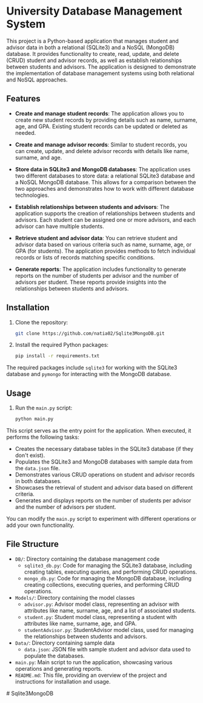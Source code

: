 # University Database Management System

This project is a Python-based application that manages student and advisor data in both a relational (SQLite3) and a NoSQL (MongoDB) database. It provides functionality to create, read, update, and delete (CRUD) student and advisor records, as well as establish relationships between students and advisors. The application is designed to demonstrate the implementation of database management systems using both relational and NoSQL approaches.

## Features

- **Create and manage student records**: The application allows you to create new student records by providing details such as name, surname, age, and GPA. Existing student records can be updated or deleted as needed.

- **Create and manage advisor records**: Similar to student records, you can create, update, and delete advisor records with details like name, surname, and age.

- **Store data in SQLite3 and MongoDB databases**: The application uses two different databases to store data: a relational SQLite3 database and a NoSQL MongoDB database. This allows for a comparison between the two approaches and demonstrates how to work with different database technologies.

- **Establish relationships between students and advisors**: The application supports the creation of relationships between students and advisors. Each student can be assigned one or more advisors, and each advisor can have multiple students.

- **Retrieve student and advisor data**: You can retrieve student and advisor data based on various criteria such as name, surname, age, or GPA (for students). The application provides methods to fetch individual records or lists of records matching specific conditions.

- **Generate reports**: The application includes functionality to generate reports on the number of students per advisor and the number of advisors per student. These reports provide insights into the relationships between students and advisors.

## Installation

1. Clone the repository:

    ```bash
    git clone https://github.com/natia02/Sqlite3MongoDB.git
    ```

2. Install the required Python packages:

    ```bash
    pip install -r requirements.txt
    ```
   

The required packages include `sqlite3` for working with the SQLite3 database and `pymongo` for interacting with the MongoDB database.

## Usage

1. Run the `main.py` script:

    ```bash
    python main.py
    ```


This script serves as the entry point for the application. When executed, it performs the following tasks:

- Creates the necessary database tables in the SQLite3 database (if they don't exist).
- Populates the SQLite3 and MongoDB databases with sample data from the `data.json` file.
- Demonstrates various CRUD operations on student and advisor records in both databases.
- Showcases the retrieval of student and advisor data based on different criteria.
- Generates and displays reports on the number of students per advisor and the number of advisors per student.

You can modify the `main.py` script to experiment with different operations or add your own functionality.

## File Structure

- `DB/`: Directory containing the database management code
  - `sqlite3_db.py`: Code for managing the SQLite3 database, including creating tables, executing queries, and performing CRUD operations.
  - `mongo_db.py`: Code for managing the MongoDB database, including creating collections, executing queries, and performing CRUD operations.
- `Models/`: Directory containing the model classes
  - `advisor.py`: Advisor model class, representing an advisor with attributes like name, surname, age, and a list of associated students.
  - `student.py`: Student model class, representing a student with attributes like name, surname, age, and GPA.
  - `studentAdvisor.py`: StudentAdvisor model class, used for managing the relationships between students and advisors.
- `Data/`: Directory containing sample data
  - `data.json`: JSON file with sample student and advisor data used to populate the databases.
- `main.py`: Main script to run the application, showcasing various operations and generating reports.
- `README.md`: This file, providing an overview of the project and instructions for installation and usage.





#   S q l i t e 3 M o n g o D B  
 